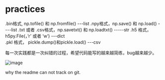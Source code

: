 # practices
.bin格式, np.tofile() 和 np.fromfile()    ---list
.npy格式，np.save() 和 np.load()   ----list 
.txt 或者 .csv格式，np.savetxt() 和 np.loadtxt()  -----str
.h5 格式，h5py.File(，’r’ 或者 ‘w’)    ---dict  
.pkl 格式， pickle.dump()和pickle.load()  ---csv

每一次实践都是一次纠错的过程，希望代码能写的越来越简练，bug越来越少。


![image](exam.jpg)

why the readme can not track on git.